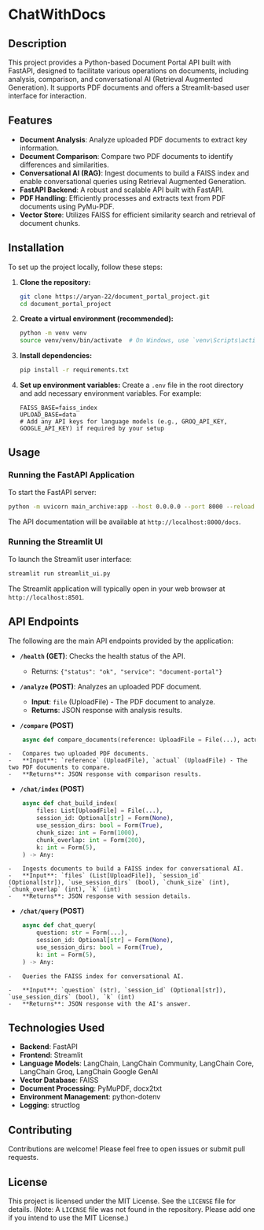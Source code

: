 # ChatWithDocs

## Description

This project provides a Python-based Document Portal API built with FastAPI, designed to facilitate various operations on documents, including analysis, comparison, and conversational AI (Retrieval Augmented Generation). It supports PDF documents and offers a Streamlit-based user interface for interaction.

## Features

- **Document Analysis**: Analyze uploaded PDF documents to extract key information.
- **Document Comparison**: Compare two PDF documents to identify differences and similarities.
- **Conversational AI (RAG)**: Ingest documents to build a FAISS index and enable conversational queries using Retrieval Augmented Generation.
- **FastAPI Backend**: A robust and scalable API built with FastAPI.
- **PDF Handling**: Efficiently processes and extracts text from PDF documents using PyMu-PDF.
- **Vector Store**: Utilizes FAISS for efficient similarity search and retrieval of document chunks.

## Installation

To set up the project locally, follow these steps:

1.  **Clone the repository:**
    ```bash
    git clone https://aryan-22/document_portal_project.git
    cd document_portal_project
    ```

2.  **Create a virtual environment (recommended):**
    ```bash
    python -m venv venv
    source venv/venv/bin/activate  # On Windows, use `venv\Scripts\activate`
    ```

3.  **Install dependencies:**
    ```bash
    pip install -r requirements.txt
    ```

4.  **Set up environment variables:**
    Create a `.env` file in the root directory and add necessary environment variables. For example:
    ```
    FAISS_BASE=faiss_index
    UPLOAD_BASE=data
    # Add any API keys for language models (e.g., GROQ_API_KEY, GOOGLE_API_KEY) if required by your setup
    ```

## Usage

### Running the FastAPI Application

To start the FastAPI server:

```bash
python -m uvicorn main_archive:app --host 0.0.0.0 --port 8000 --reload
```

The API documentation will be available at `http://localhost:8000/docs`.

### Running the Streamlit UI

To launch the Streamlit user interface:

```bash
streamlit run streamlit_ui.py
```

The Streamlit application will typically open in your web browser at `http://localhost:8501`.

## API Endpoints

The following are the main API endpoints provided by the application:

-   **`/health` (GET)**: Checks the health status of the API.
    -   Returns: `{"status": "ok", "service": "document-portal"}`

-   **`/analyze` (POST)**: Analyzes an uploaded PDF document.
    -   **Input**: `file` (UploadFile) - The PDF document to analyze.
    -   **Returns**: JSON response with analysis results.

-   **`/compare` (POST)**
```python
    async def compare_documents(reference: UploadFile = File(...), actual: UploadFile = File(...)) -> Any:
```
    -   Compares two uploaded PDF documents.
    -   **Input**: `reference` (UploadFile), `actual` (UploadFile) - The two PDF documents to compare.
    -   **Returns**: JSON response with comparison results.

-   **`/chat/index` (POST)**
```python
    async def chat_build_index(
        files: List[UploadFile] = File(...),
        session_id: Optional[str] = Form(None),
        use_session_dirs: bool = Form(True),
        chunk_size: int = Form(1000),
        chunk_overlap: int = Form(200),
        k: int = Form(5),
    ) -> Any:
```
    -   Ingests documents to build a FAISS index for conversational AI.
    -   **Input**: `files` (List[UploadFile]), `session_id` (Optional[str]), `use_session_dirs` (bool), `chunk_size` (int), `chunk_overlap` (int), `k` (int)
    -   **Returns**: JSON response with session details.

-   **`/chat/query` (POST)**
```python
    async def chat_query(
        question: str = Form(...),
        session_id: Optional[str] = Form(None),
        use_session_dirs: bool = Form(True),
        k: int = Form(5),
    ) -> Any:
```
    -   Queries the FAISS index for conversational AI.
    
    -   **Input**: `question` (str), `session_id` (Optional[str]), `use_session_dirs` (bool), `k` (int)
    -   **Returns**: JSON response with the AI's answer.

## Technologies Used

-   **Backend**: FastAPI
-   **Frontend**: Streamlit
-   **Language Models**: LangChain, LangChain Community, LangChain Core, LangChain Groq, LangChain Google GenAI
-   **Vector Database**: FAISS
-   **Document Processing**: PyMuPDF, docx2txt
-   **Environment Management**: python-dotenv
-   **Logging**: structlog

## Contributing

Contributions are welcome! Please feel free to open issues or submit pull requests.

## License

This project is licensed under the MIT License. See the `LICENSE` file for details. (Note: A `LICENSE` file was not found in the repository. Please add one if you intend to use the MIT License.)


